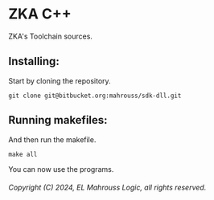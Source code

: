 # ZKA C++

ZKA's Toolchain sources.

## Installing:

Start by cloning the repository.

```
git clone git@bitbucket.org:mahrouss/sdk-dll.git
```

## Running makefiles:

And then run the makefile.

```
make all
```

You can now use the programs.

###### Copyright (C) 2024, EL Mahrouss Logic, all rights reserved.
